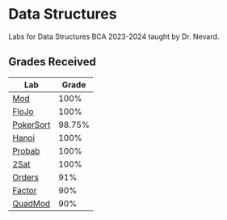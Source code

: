 # Data Structures
Labs for Data Structures BCA 2023-2024 taught by Dr. Nevard.

## Grades Received
| Lab | Grade |
| --- | --- |
| [Mod](./01_Mod/) | 100% |
| [FloJo](./02_FloJo/) | 100% |
| [PokerSort](./03_PokerSort/) | 98.75% |
| [Hanoi](./04_Hanoi/) | 100% |
| [Probab](./05_Probab/) | 100% |
| [2Sat](./06_2Sat/) | 100% |
| [Orders](./07_Orders/) | 91% |
| [Factor](./08_Factor/) | 90% |
| [QuadMod](./09_QuadMod/) | 90% |
